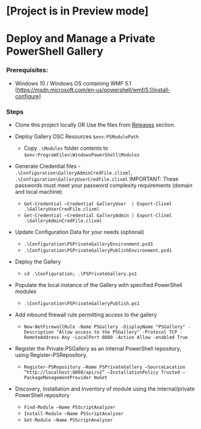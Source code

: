 # [Project is in Preview mode]
# Deploy and Manage a Private PowerShell Gallery


### Prerequisites:
- Windows 10 / Windows OS containing WMF 5.1 [https://msdn.microsoft.com/en-us/powershell/wmf/5.1/install-configure]


### Steps
- Clone this project locally OR Use the files from [Releases](https://github.com/PowerShell/PSPrivateGallery/releases) section.
- Deploy Gallery DSC Resources ``$env:PSModulePath``
    - Copy ``.\Modules`` folder contents to ``$env:ProgramFiles\WindowsPowerShell\Modules``
- Generate Credential files - ``.\Configuration\GalleryAdminCredFile.clixml``, ``.\Configuration\GalleryUserCredFile.clixml`` IMPORTANT: These passwords must meet your password complexity requirements (domain and local machine)
    - `Get-Credential –Credential GalleryUser  | Export-Clixml .\GalleryUserCredFile.clixml `
    - `Get-Credential –Credential GalleryAdmin | Export-Clixml .\GalleryAdminCredFile.clixml `
- Update Configuration Data for your needs (optional)
    - ``.\Configuration\PSPrivateGalleryEnvironment.psd1``
    - ``.\Configuration\PSPrivateGalleryPublishEnvironment.psd1``
- Deploy the Gallery
    - ``cd .\Configuration; .\PSPrivateGallery.ps1``
- Populate the local instance of the Gallery with specified PowerShell modules
    - ``.\Configuration\PSPrivateGalleryPublish.ps1``

 - Add inbound firewall rule permitting access to the gallery
   - `New-NetFirewallRule -Name PSGallery -DisplayName "PSGallery" -Description "Allow access to the PSGallery" -Protocol TCP -RemoteAddress Any -LocalPort 8080 -Action Allow -enabled True  `

 - Register the Private PSGallery as an internal PowerShell repository, using Register-PSRepository.
    - `Register-PSRepository –Name PSPrivateGallery –SourceLocation “http://localhost:8080/api/v2” –InstallationPolicy Trusted –PackageManagementProvider NuGet `

- Discovery, Installation and Inventory of module using the internal/private PowerShell repository
    - `Find-Module –Name PSScriptAnalyzer `
    - `Install-Module –Name PSScriptAnalyzer `
    - `Get-Module –Name PSScriptAnalyzer `

